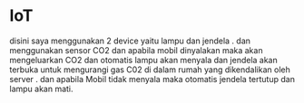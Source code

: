 # IoT
disini saya menggunakan 2 device yaitu lampu dan jendela . dan menggunakan sensor CO2 dan apabila mobil dinyalakan maka akan mengeluarkan CO2 dan otomatis lampu akan menyala dan jendela akan terbuka untuk mengurangi gas C02 di dalam rumah yang dikendalikan oleh server . dan apabila Mobil tidak menyala maka otomatis jendela tertutup dan lampu akan mati.
